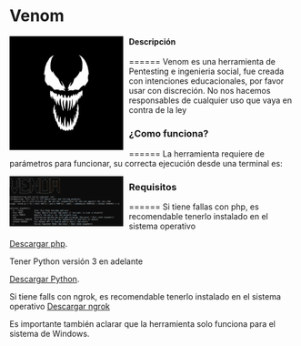 # Venom
<p align="center">
<img src="images/il_570xN.1908914624_knuz.jpg"
	alt="Venom logo"
	width="200"
	style="float: left; margin-right: 10px;" />
</p>

#### Descripción
======
Venom es una herramienta de Pentesting e ingenieria social, fue creada con intenciones educacionales, por favor usar con discreción. No nos hacemos responsables de cualquier uso que vaya en contra de la ley

### ¿Como funciona?
======
La herramienta requiere de parámetros para funcionar, su correcta ejecución desde una terminal es:
<p align="center">
<img src="images/venom-h.PNG"
	alt="Ayuda"
	width="200"
	style="float: left; margin-right: 10px;" />
</p>


### Requisitos
======
Si tiene fallas con php, es recomendable tenerlo instalado en el sistema operativo 

[Descargar php](https://windows.php.net/download/).

Tener Python versión 3 en adelante

[Descargar Python](https://www.python.org/downloads/).

Si tiene falls con ngrok, es recomendable tenerlo instalado en el sistema operativo
[Descargar ngrok](https://ngrok.com/download)


Es importante también aclarar que la herramienta solo funciona para el sistema de Windows.




